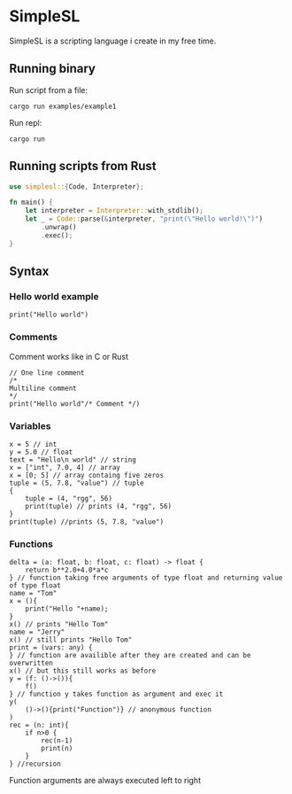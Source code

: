 # SimpleSL
SimpleSL is a scripting language i create in my free time.

## Running binary
Run script from a file:
```
cargo run examples/example1
```
Run repl:
```
cargo run
```

## Running scripts from Rust
```Rust
use simplesl::{Code, Interpreter};

fn main() {
    let interpreter = Interpreter::with_stdlib();
    let _ = Code::parse(&interpreter, "print(\"Hello world!\")")
        .unwrap()
        .exec();
}
```

## Syntax
### Hello world example
```SimpleSL
print("Hello world")
```
### Comments
Comment works like in C or Rust
```SimpleSL
// One line comment
/* 
Multiline comment
*/
print("Hello world"/* Comment */)
```
### Variables
```SimpleSL
x = 5 // int
y = 5.0 // float
text = "Hello\n world" // string
x = ["int", 7.0, 4] // array
x = [0; 5] // array containg five zeros
tuple = (5, 7.8, "value") // tuple
{
    tuple = (4, "rgg", 56)
    print(tuple) // prints (4, "rgg", 56)
}
print(tuple) //prints (5, 7.8, "value")
```
### Functions
```SimpleSL
delta = (a: float, b: float, c: float) -> float {
    return b**2.0+4.0*a*c
} // function taking free arguments of type float and returning value of type float
name = "Tom"
x = (){
    print("Hello "+name);
}
x() // prints "Hello Tom"
name = "Jerry"
x() // still prints "Hello Tom"
print = (vars: any) {
} // function are availible after they are created and can be overwritten
x() // but this still works as before
y = (f: ()->()){
    f()
} // function y takes function as argument and exec it
y(
    ()->(){print("Function")} // anonymous function
)
rec = (n: int){
    if n>0 {
        rec(n-1)
        print(n)
    }
} //recursion

```
Function arguments are always executed left to right
